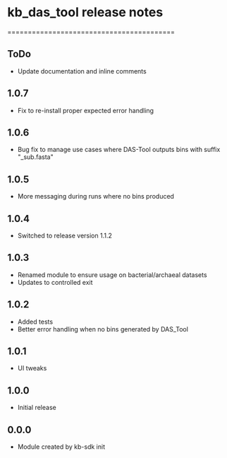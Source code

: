 # kb_das_tool release notes
=========================================

ToDo
-----
* Update documentation and inline comments

1.0.7
-----
* Fix to re-install proper expected error handling

1.0.6
-----
* Bug fix to manage use cases where DAS-Tool outputs bins with suffix "_sub.fasta"

1.0.5
-----
* More messaging during runs where no bins produced

1.0.4
-----
* Switched to release version 1.1.2

1.0.3
-----
* Renamed module to ensure usage on bacterial/archaeal datasets
* Updates to controlled exit

1.0.2
-----
* Added tests
* Better error handling when no bins generated by DAS_Tool

1.0.1
-----
* UI tweaks

1.0.0
-----
* Initial release

0.0.0
-----
* Module created by kb-sdk init
